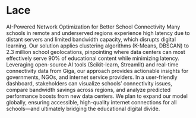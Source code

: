 # Lace
AI-Powered Network Optimization for Better School Connectivity
Many schools in remote and underserved regions experience high latency due to distant servers and limited bandwidth capacity, which disrupts digital learning. Our solution applies clustering algorithms (K-Means, DBSCAN) to 2.3 million school geolocations, pinpointing where data centers can most effectively serve 90% of educational content while minimizing latency. Leveraging open-source AI tools (Scikit-learn, Streamlit) and real-time connectivity data from Giga, our approach provides actionable insights for governments, NGOs, and internet service providers. In a user-friendly dashboard, stakeholders can visualize schools’ connectivity issues, compare bandwidth savings across regions, and analyze predicted performance boosts from new data centers. We plan to expand our model globally, ensuring accessible, high-quality internet connections for all schools—and ultimately bridging the educational digital divide.
